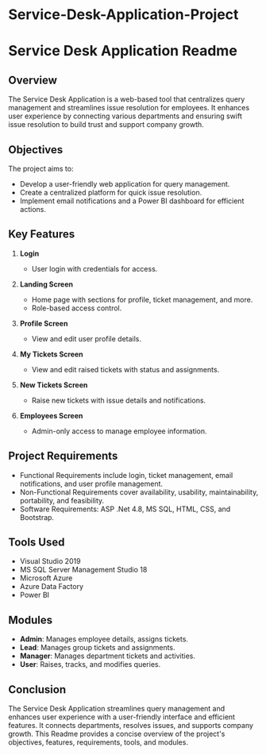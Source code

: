 # Service-Desk-Application-Project

# Service Desk Application Readme

## Overview
The Service Desk Application is a web-based tool that centralizes query management and streamlines issue resolution for employees. 
It enhances user experience by connecting various departments and ensuring swift issue resolution to build trust and support company growth.

## Objectives
The project aims to:
- Develop a user-friendly web application for query management.
- Create a centralized platform for quick issue resolution.
- Implement email notifications and a Power BI dashboard for efficient actions.

## Key Features
1. **Login**
   - User login with credentials for access.

2. **Landing Screen**
   - Home page with sections for profile, ticket management, and more.
   - Role-based access control.

3. **Profile Screen**
   - View and edit user profile details.

4. **My Tickets Screen**
   - View and edit raised tickets with status and assignments.

5. **New Tickets Screen**
   - Raise new tickets with issue details and notifications.

6. **Employees Screen**
   - Admin-only access to manage employee information.

## Project Requirements
- Functional Requirements include login, ticket management, email notifications, and user profile management.
- Non-Functional Requirements cover availability, usability, maintainability, portability, and feasibility.
- Software Requirements: ASP .Net 4.8, MS SQL, HTML, CSS, and Bootstrap.

## Tools Used
- Visual Studio 2019
- MS SQL Server Management Studio 18
- Microsoft Azure
- Azure Data Factory
- Power BI

## Modules
- **Admin**: Manages employee details, assigns tickets.
- **Lead**: Manages group tickets and assignments.
- **Manager**: Manages department tickets and activities.
- **User**: Raises, tracks, and modifies queries.

## Conclusion
The Service Desk Application streamlines query management and enhances user experience with a user-friendly interface and efficient features. 
It connects departments, resolves issues, and supports company growth. This Readme provides a concise overview of the project's objectives, features, requirements, tools, and modules.
